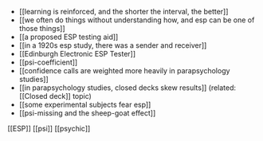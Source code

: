 - [[learning is reinforced, and the shorter the interval, the better]]
- [[we often do things without understanding how, and esp can be one of those things]]
- [[a proposed ESP testing aid]]
- [[in a 1920s esp study, there was a sender and receiver]]
- [[Edinburgh Electronic ESP Tester]]
- [[psi-coefficient]]
- [[confidence calls are weighted more heavily in parapsychology studies]]
- [[in parapsychology studies, closed decks skew results]] (related: [[Closed deck]] topic)
- [[some experimental subjects fear esp]]
- [[psi-missing and the sheep-goat effect]]
 
[[ESP]] [[psi]] [[psychic]]